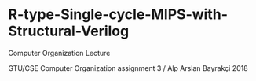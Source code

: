 # R-type-Single-cycle-MIPS-with-Structural-Verilog
Computer Organization Lecture


GTU/CSE Computer Organization assignment 3 / Alp Arslan Bayrakçi 2018
